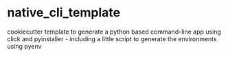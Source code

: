# native_cli_template
cookiecutter template to generate a python based command-line app using click and pyinstaller - including a little script to generate the environments using pyenv
